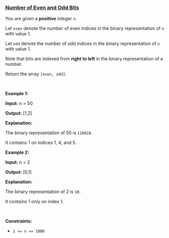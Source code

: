 ### [Number of Even and Odd Bits](https://leetcode.com/problems/number-of-even-and-odd-bits)

<p>You are given a <strong>positive</strong> integer <code>n</code>.</p>

<p>Let <code>even</code> denote the number of even indices in the binary representation of <code>n</code> with value 1.</p>

<p>Let <code>odd</code> denote the number of odd indices in the binary representation of <code>n</code> with value 1.</p>

<p>Note that bits are indexed from <strong>right to left</strong> in the binary representation of a number.</p>

<p>Return the array <code>[even, odd]</code>.</p>

<p>&nbsp;</p>
<p><strong class="example">Example 1:</strong></p>

<div class="example-block">
<p><strong>Input:</strong> <span class="example-io">n = 50</span></p>

<p><strong>Output:</strong> <span class="example-io">[1,2]</span></p>

<p><strong>Explanation:</strong></p>

<p>The binary representation of 50 is <code>110010</code>.</p>

<p>It contains 1 on indices 1, 4, and 5.</p>
</div>

<p><strong class="example">Example 2:</strong></p>

<div class="example-block">
<p><strong>Input:</strong> <span class="example-io">n = 2</span></p>

<p><strong>Output:</strong> <span class="example-io">[0,1]</span></p>

<p><strong>Explanation:</strong></p>

<p>The binary representation of 2 is <code>10</code>.</p>

<p>It contains 1 only on index 1.</p>
</div>

<p>&nbsp;</p>
<p><strong>Constraints:</strong></p>

<ul>
	<li><code>1 &lt;= n &lt;= 1000</code></li>
</ul>
